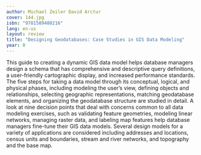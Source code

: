 ```yaml
---
author: Michael Zeiler David Arctur
cover: 144.jpg
isbn: "9781589480216"
lang: en-us
layout: review
title: "Designing Geodatabases: Case Studies in GIS Data Modeling"
year: 0
---
```


This guide to creating a dynamic GIS data model helps database managers design a schema that has comprehensive and descriptive query definitions, a user-friendly cartographic display, and increased performance standards. The five steps for taking a data model through its conceptual, logical, and physical phases, including modeling the user’s view, defining objects and relationships, selecting geographic representations, matching geodatabase elements, and organizing the geodatabase structure are studied in detail. A look at nine decision points that deal with concerns common to all data modeling exercises, such as validating feature geometries, modeling linear networks, managing raster data, and labeling map features help database managers fine-tune their GIS data models. Several design models for a variety of applications are considered including addresses and locations, census units and boundaries, stream and river networks, and topography and the base map.
